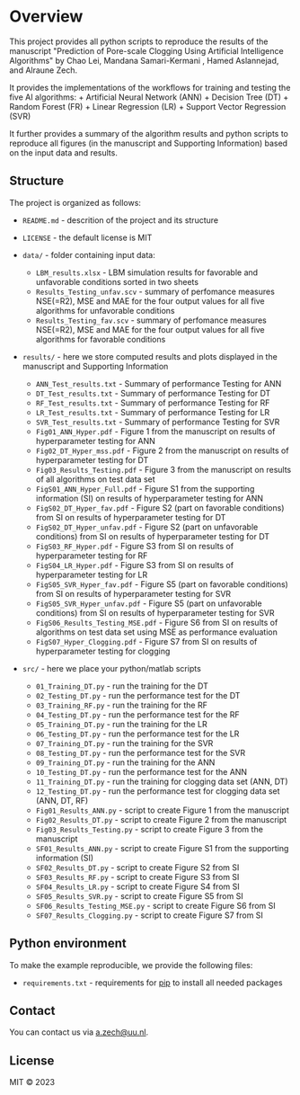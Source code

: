 # Overview

This project provides all python scripts to reproduce the results of the manuscript
"Prediction of Pore-scale Clogging Using Artificial Intelligence Algorithms" 
by Chao Lei, Mandana Samari-Kermani , Hamed Aslannejad, and Alraune Zech.

It provides the implementations of the workflows for training and testing the 
five AI algorithms:
    + Artificial Neural Network (ANN)
    + Decision Tree (DT)
    + Random Forest (FR)
    + Linear Regression (LR)
    + Support Vector Regression (SVR)  

It further provides a summary of the algorithm results and python 
scripts to reproduce all figures (in the manuscript and Supporting Information) 
based on the input data and results.

## Structure

The project is organized as follows:

- `README.md` - descrition of the project and its structure
- `LICENSE` - the default license is MIT

- `data/` - folder containing input data:
  + `LBM_results.xlsx` - LBM simulation results for favorable and unfavorable 
      conditions sorted in two sheets
  + `Results_Testing_unfav.scv` - summary of perfomance measures NSE(=R2), MSE and MAE 
      for the four output values for all five algorithms 
      for unfavorable conditions
  + `Results_Testing_fav.scv` - summary of perfomance measures NSE(=R2), MSE and MAE 
      for the four output values for all five algorithms 
      for favorable conditions

- `results/` - here we store computed results and plots displayed in the manuscript and Supporting Information
  + `ANN_Test_results.txt` - Summary of performance Testing for ANN
  + `DT_Test_results.txt` - Summary of performance Testing for DT
  + `RF_Test_results.txt` - Summary of performance Testing for RF
  + `LR_Test_results.txt` - Summary of performance Testing for LR
  + `SVR_Test_results.txt` - Summary of performance Testing for SVR
  + `Fig01_ANN_Hyper.pdf` - Figure 1 from the manuscript on results of hyperparameter testing for ANN
  + `Fig02_DT_Hyper_mss.pdf` - Figure 2 from the manuscript on results of hyperparameter testing for DT
  + `Fig03_Results_Testing.pdf` - Figure 3 from the manuscript on results of all algorithms on test data set
  + `FigS01_ANN_Hyper_Full.pdf` - Figure S1 from the supporting information (SI) on results of hyperparameter testing for ANN
  + `FigS02_DT_Hyper_fav.pdf` - Figure S2 (part on favorable conditions) from SI  on results of hyperparameter testing for DT
  + `FigS02_DT_Hyper_unfav.pdf` - Figure S2 (part on unfavorable conditions) from SI on results of hyperparameter testing for DT
  + `FigS03_RF_Hyper.pdf` - Figure S3 from SI on results of hyperparameter testing for  RF
  + `FigS04_LR_Hyper.pdf` - Figure S3 from SI on results of hyperparameter testing for LR
  + `FigS05_SVR_Hyper_fav.pdf` - Figure S5 (part on favorable conditions) from SI on results of hyperparameter testing for SVR
  + `FigS05_SVR_Hyper_unfav.pdf` - Figure S5 (part on unfavorable conditions) from SI on results of hyperparameter testing for SVR
  + `FigS06_Results_Testing_MSE.pdf` - Figure S6 from SI on results of algorithms on test data set using MSE as performance evaluation
  + `FigS07_Hyper_Clogging.pdf` - Figure S7 from SI on results of hyperparameter testing for clogging

- `src/` - here we place your python/matlab scripts 

  + `01_Training_DT.py` - run the training for the DT
  + `02_Testing_DT.py` - run the performance test for the DT
  + `03_Training_RF.py` - run the training for the RF
  + `04_Testing_DT.py` - run the performance test for the RF
  + `05_Training_DT.py` - run the training for the LR
  + `06_Testing_DT.py` - run the performance test for the LR
  + `07_Training_DT.py` - run the training for the SVR
  + `08_Testing_DT.py` - run the performance test for the SVR
  + `09_Training_DT.py` - run the training for the ANN
  + `10_Testing_DT.py` - run the performance test for the ANN
  + `11_Training_DT.py` - run the training for clogging data set (ANN, DT)
  + `12_Testing_DT.py` - run the performance test for clogging data set (ANN, DT, RF)
  + `Fig01_Results_ANN.py` - script to create Figure 1 from the manuscript
  + `Fig02_Results_DT.py` - script to create Figure 2 from the manuscript
  + `Fig03_Results_Testing.py` - script to create Figure 3 from the manuscript
  + `SF01_Results_ANN.py` - script to create Figure S1 from the supporting information (SI)
  + `SF02_Results_DT.py` -  script to create Figure S2 from SI
  + `SF03_Results_RF.py` - script to create Figure S3 from SI
  + `SF04_Results_LR.py` - script to create Figure S4 from SI
  + `SF05_Results_SVR.py` - script to create Figure S5 from SI
  + `SF06_Results_Testing_MSE.py` - script to create Figure S6 from SI
  + `SF07_Results_Clogging.py` - script to create Figure S7 from SI


## Python environment

To make the example reproducible, we provide the following files:
- `requirements.txt` - requirements for [pip](https://pip.pypa.io/en/stable/user_guide/#requirements-files) to install all needed packages

## Contact

You can contact us via <a.zech@uu.nl>.

## License

MIT © 2023
